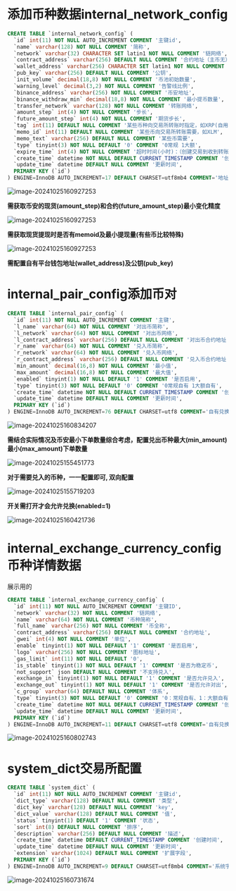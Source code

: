 # 添加币种数据internal_network_config

```sql
CREATE TABLE `internal_network_config` (
  `id` int(11) NOT NULL AUTO_INCREMENT COMMENT '主键id',
  `name` varchar(128) NOT NULL COMMENT '简称',
  `network` varchar(32) CHARACTER SET latin1 NOT NULL COMMENT '链网络',
  `contract_address` varchar(256) DEFAULT NULL COMMENT '合约地址（主币无）',
  `wallet_address` varchar(256) CHARACTER SET latin1 NOT NULL COMMENT '平台钱包地址',
  `pub_key` varchar(256) DEFAULT NULL COMMENT '公钥',
  `init_volume` decimal(18,8) NOT NULL COMMENT '币池初始数量',
  `warning_level` decimal(3,2) NOT NULL COMMENT '告警线比例',
  `binance_address` varchar(256) NOT NULL COMMENT '币安地址',
  `binance_withdraw_min` decimal(18,8) NOT NULL COMMENT '最小提币数量',
  `transfer_network` varchar(128) NOT NULL COMMENT '转账网络',
  `amount_step` int(4) NOT NULL COMMENT '步长',
  `future_amount_step` int(4) NOT NULL COMMENT '期货步长',
  `tag` int(11) DEFAULT NULL COMMENT '某些币种向交易所转账时指定，如XRP(自用)',
  `memo_id` int(11) DEFAULT NULL COMMENT '某些币向交易所转账需要，如XLM',
  `memo_text` varchar(256) DEFAULT NULL COMMENT '某些币需要',
  `type` tinyint(3) NOT NULL DEFAULT '0' COMMENT '0常规 1大额',
  `expire_time` int(4) NOT NULL COMMENT '超时时间(小时)：（创建交易到收到转账的有效时间范围）',
  `create_time` datetime NOT NULL DEFAULT CURRENT_TIMESTAMP COMMENT '创建时间',
  `update_time` datetime DEFAULT NULL COMMENT '更新时间',
  PRIMARY KEY (`id`)
) ENGINE=InnoDB AUTO_INCREMENT=17 DEFAULT CHARSET=utf8mb4 COMMENT='地址网络配置表';
```

![image-20241025160927253](../../../picture/image-20241025160927253.png)



**需获取币安的现货(amount_step)和合约(future_amount_step)最小变化精度**

![image-20241025160927253](../../../picture/image-20241025154617896.png)


**需获取现货提现时是否有memoid及最小提现量(有些币比较特殊)**

![image-20241025160927253](../../../picture/image-20241025153751577.png)

**需配置自有平台钱包地址(wallet_address)及公钥(pub_key)**



# internal_pair_config添加币对

```sql
CREATE TABLE `internal_pair_config` (
  `id` int(11) NOT NULL AUTO_INCREMENT COMMENT '主键',
  `l_name` varchar(64) NOT NULL COMMENT '对出币简称',
  `l_network` varchar(64) NOT NULL COMMENT '对出币网络',
  `l_contract_address` varchar(256) DEFAULT NULL COMMENT '对出币合约地址（主币没用）',
  `r_name` varchar(64) NOT NULL COMMENT '兑入币简称',
  `r_network` varchar(64) NOT NULL COMMENT '兑入币网络',
  `r_contract_address` varchar(256) DEFAULT NULL COMMENT '兑入币合约地址（主币没用）',
  `min_amount` decimal(16,8) NOT NULL COMMENT '最小值',
  `max_amount` decimal(16,8) NOT NULL COMMENT '最大值',
  `enabled` tinyint(1) NOT NULL DEFAULT '1' COMMENT '是否启用',
  `type` tinyint(3) NOT NULL DEFAULT '0' COMMENT '0常规自有 1大额自有',
  `create_time` datetime NOT NULL DEFAULT CURRENT_TIMESTAMP COMMENT '创建时间',
  `update_time` datetime DEFAULT NULL COMMENT '更新时间',
  PRIMARY KEY (`id`)
) ENGINE=InnoDB AUTO_INCREMENT=76 DEFAULT CHARSET=utf8 COMMENT='自有兑换-交易对配置';
```

![image-20241025160834207](../../../picture/image-20241025160834207.png)



**需结合实际情况及币安最小下单数量综合考虑，配置兑出币种最大(min_amount)最小(max_amount)下单数量**

![image-20241025155451773](../../../picture/image-20241025155451773.png)



**对于需要兑入的币种，一一配置即可, 双向配置**

![image-20241025155719203](../../../picture/image-20241025155719203.png)

**开关需打开才会允许兑换(enabled=1)**

![image-20241025160421736](../../../picture/image-20241025160421736.png)





# internal_exchange_currency_config币种详情数据

展示用的

```sql
CREATE TABLE `internal_exchange_currency_config` (
  `id` int(11) NOT NULL AUTO_INCREMENT COMMENT '主键ID',
  `network` varchar(32) NOT NULL COMMENT '链网络',
  `name` varchar(64) NOT NULL COMMENT '币种简称',
  `full_name` varchar(256) NOT NULL COMMENT '币全称',
  `contract_address` varchar(256) DEFAULT NULL COMMENT '合约地址',
  `gwei` int(4) NOT NULL COMMENT '单位',
  `enable` tinyint(1) NOT NULL DEFAULT '1' COMMENT '是否启用',
  `logo` varchar(256) NOT NULL COMMENT '图标地址',
  `gas_limit` int(11) NOT NULL DEFAULT '0',
  `is_stable` tinyint(1) NOT NULL DEFAULT '1' COMMENT '是否为稳定币',
  `not_support` json DEFAULT NULL COMMENT '不支持兑入',
  `exchange_in` tinyint(1) NOT NULL DEFAULT '1' COMMENT '是否允许兑入',
  `exchange_out` tinyint(1) NOT NULL DEFAULT '1' COMMENT '是否允许对出',
  `c_group` varchar(64) DEFAULT NULL COMMENT '体系',
  `type` tinyint(3) NOT NULL DEFAULT '0' COMMENT '0：常规自有、1：大额自有',
  `create_time` datetime NOT NULL DEFAULT CURRENT_TIMESTAMP COMMENT '创建时间',
  `update_time` datetime DEFAULT NULL COMMENT '更新时间',
  PRIMARY KEY (`id`)
) ENGINE=InnoDB AUTO_INCREMENT=11 DEFAULT CHARSET=utf8 COMMENT='自有兑换品种配置表';
```

![image-20241025160802743](../../../picture/image-20241025160802743.png)

# system_dict交易所配置

```sql
CREATE TABLE `system_dict` (
  `id` int(11) NOT NULL AUTO_INCREMENT COMMENT '主键id',
  `dict_type` varchar(128) DEFAULT NULL COMMENT '类型',
  `dict_key` varchar(128) DEFAULT NULL COMMENT 'key',
  `dict_value` varchar(128) DEFAULT NULL COMMENT '值',
  `status` tinyint(1) DEFAULT '1' COMMENT '状态',
  `sort` int(8) DEFAULT NULL COMMENT '排序',
  `description` varchar(256) DEFAULT NULL COMMENT '描述',
  `create_time` datetime DEFAULT CURRENT_TIMESTAMP COMMENT '创建时间',
  `update_time` datetime DEFAULT NULL COMMENT '更新时间',
  `extension` varchar(1024) DEFAULT NULL COMMENT '扩展字段',
  PRIMARY KEY (`id`)
) ENGINE=InnoDB AUTO_INCREMENT=9 DEFAULT CHARSET=utf8mb4 COMMENT='系统字典表';
```

![image-20241025160731674](../../../picture/image-20241025160731674.png)